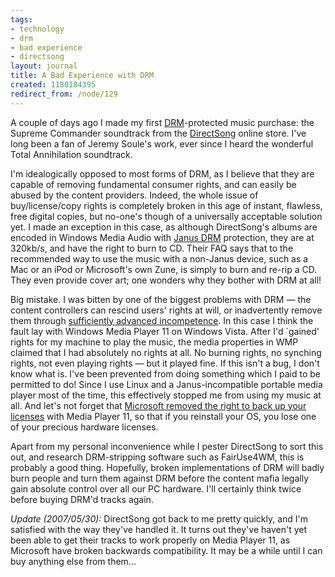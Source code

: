 ```yaml
---
tags:
- technology
- drm
- bad experience
- directsong
layout: journal
title: A Bad Experience with DRM
created: 1180184395
redirect_from: /node/129
---
```

A couple of days ago I made my first <a href="http://en.wikipedia.org/wiki/Digital_rights_management">DRM</a>-protected music purchase: the Supreme Commander soundtrack from the <a href="http://www.directsong.com">DirectSong</a> online store. I've long been a fan of Jeremy Soule's work, ever since I heard the wonderful Total Annihilation soundtrack.<!--break-->

I'm idealogically opposed to most forms of DRM, as I believe that they are capable of removing fundamental consumer rights, and can easily be abused by the content providers. Indeed, the whole issue of buy/license/copy rights is completely broken in this age of instant, flawless, free digital copies, but no-one's though of a universally acceptable solution yet. I made an exception in this case, as although DirectSong's albums are encoded in Windows Media Audio with <a href="http://en.wikipedia.org/wiki/Janus_%28DRM%29">Janus DRM</a> protection, they are at 320kb/s, and have the right to burn to CD. Their FAQ says that to the recommended way to use the music with  a non-Janus device, such as a Mac or an iPod or Microsoft's own Zune, is simply to burn and re-rip a CD. They even provide cover art; one wonders why they bother with DRM at all!

Big mistake. I was bitten by one of the biggest problems with DRM &mdash; the content controllers can rescind users' rights at will, or inadvertently remove them through <a href="http://mjhutchinson.com/node/116">sufficiently advanced incompetence</a>. In this case I think the fault lay with Windows Media Player 11 on Windows Vista. After I'd `gained' rights for my machine to play the music, the media properties in WMP claimed that I had absolutely no rights at all. No burning rights, no synching rights, not even playing rights &mdash; but it played fine. If this isn't a bug, I don't know what is. I've been prevented from doing something which I paid to be permitted to do! Since I use Linux and a Janus-incompatible portable media player most of the time, this effectively stopped me from using my music at all. And let's not forget that <a href="http://www.theinquirer.net/default.aspx?article=34523">Microsoft removed the right to back up your licenses</a> with Media Player 11, so that if you reinstall your OS, you lose one of your precious hardware licenses.

Apart from my personal inconvenience while I pester DirectSong to sort this out, and research DRM-stripping software such as FairUse4WM, this is probably a good thing. Hopefully, broken implementations of DRM will badly burn people and turn them against DRM before the content mafia legally gain absolute control over all our PC hardware. I'll certainly think twice before buying DRM'd tracks again.

<em>Update (2007/05/30):</em> DirectSong got back to me pretty quickly, and I'm satisfied with the way they've handled it. It turns out they've haven't yet been able to get their tracks to work properly on Media Player 11, as Microsoft have broken backwards compatibility. It may be a while until I can buy anything else from them...
